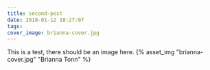 ```yaml
---
title: second-post
date: 2018-01-12 18:27:07
tags:
cover_image: brianna-cover.jpg
---
```


This is a test, there should be an image here.
{% asset_img "brianna-cover.jpg" "Brianna Tonn" %}
